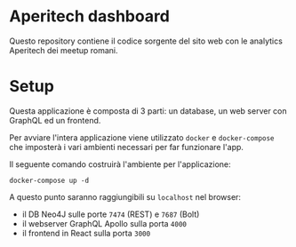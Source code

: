 # Aperitech dashboard

Questo repository contiene il codice sorgente del sito web con le analytics Aperitech dei meetup romani.

# Setup

Questa applicazione è composta di 3 parti: un database, un web server con GraphQL ed un frontend.

Per avviare l'intera applicazione viene utilizzato `docker` e `docker-compose` che imposterà i vari ambienti necessari per far funzionare l'app.

Il seguente comando costruirà l'ambiente per l'applicazione:

```
docker-compose up -d
```

A questo punto saranno raggiungibili su `localhost` nel browser:

- il DB Neo4J sulle porte `7474` (REST) e `7687` (Bolt)
- il webserver GraphQL Apollo sulla porta `4000`
- il frontend in React sulla porta `3000`


